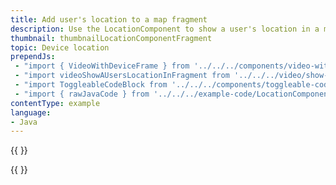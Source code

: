 ```yaml
---
title: Add user's location to a map fragment
description: Use the LocationComponent to show a user's location in a map fragment.
thumbnail: thumbnailLocationComponentFragment
topic: Device location
prependJs:
 - "import { VideoWithDeviceFrame } from '../../../components/video-with-device-frame'"
 - "import videoShowAUsersLocationInFragment from '../../../video/show-user-location-in-fragment.mp4'"
 - "import ToggleableCodeBlock from '../../../components/toggleable-code-block'"
 - "import { rawJavaCode } from '../../../example-code/LocationComponentFragmentActivity.js'"
contentType: example
language:
- Java
---
```


{{
  <VideoWithDeviceFrame
    videoFile={videoShowAUsersLocationInFragment}
    rotation="horizontal"
    device="pixel-2"
  />
}}


<!-- Any notes about this example would go here.  -->

{{
  <ToggleableCodeBlock
    java={rawJavaCode}
  />
}}
